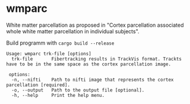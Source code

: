 # wmparc
White matter parcellation as proposed in "Cortex parcellation associated whole white matter parcellation in individual subjects".

Build programm with `cargo build --release`

```
Usage: wmparc trk-file [options]
  trk-file       Fibertracking results in TrackVis format. Trackts have to be in the same space as the cortex parcellation image.
  
 options:
  -n, --nifti    Path to nifti image that represents the cortex parcellation [required].
  -o, --output   Path to the output file [optional].
  -h, --help     Print the help menu.
```
